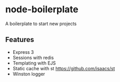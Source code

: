 # node-boilerplate

  A boilerplate to start new projects

## Features

  * Express 3
  * Sessions with redis
  * Templating with EJS
  * Static cache with st https://github.com/isaacs/st
  * Winston logger